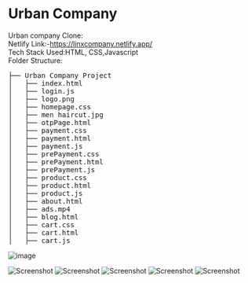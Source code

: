# Urban Company
Urban company Clone:
<br/>
Netlify Link:-https://linxcompany.netlify.app/
<br/>
Tech Stack Used:HTML, CSS,Javascript
<br/>
Folder Structure:
<pre>
├── Urban Company Project
│   ├── index.html
│   ├── login.js
│   ├── logo.png
│   ├── homepage.css
│   ├── men haircut.jpg
│   ├── otpPage.html
│   ├── payment.css
│   ├── payment.html
│   ├── payment.js
│   ├── prePayment.css
│   ├── prePayment.html
│   ├── prePayment.js
│   ├── product.css
│   ├── product.html
│   ├── product.js
│   ├── about.html
│   ├── ads.mp4
│   ├── blog.html
│   ├── cart.css
│   ├── cart.html
│   ├── cart.js
</pre>
![image](https://github.com/Halderpritam123/Urban-Company--Clone/assets/115460430/6d615696-3284-48f4-8b20-fbda9ca02655)

![Screenshot](https://github.com/Halderpritam123/Project-sss/blob/main/uc1.png)
![Screenshot](https://github.com/Halderpritam123/Project-sss/blob/main/uc2.png)
![Screenshot](https://github.com/Halderpritam123/Project-sss/blob/main/uc3.png)
![Screenshot](https://github.com/Halderpritam123/Project-sss/blob/main/uc4.png)
![Screenshot](https://github.com/Halderpritam123/Project-sss/blob/main/uc5.png)

